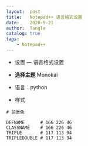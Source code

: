 ```yaml
---
layout:  post
title:   Notepad++ 语言格式设置
date:    2020-9-21
author:  Tangle
catalog: true
tags:
    - Notepad++
---
```


- 设置 — 语言格式设置

- **选择主题** Monokai

- 语言：python

- 样式

```
# 前景色

DEFNAME      # 166 226 46
CLASSNAME    # 166 226 46
TRIPLE       # 117 113 94
TRIPLEDOUBLE # 117 113 94
```
